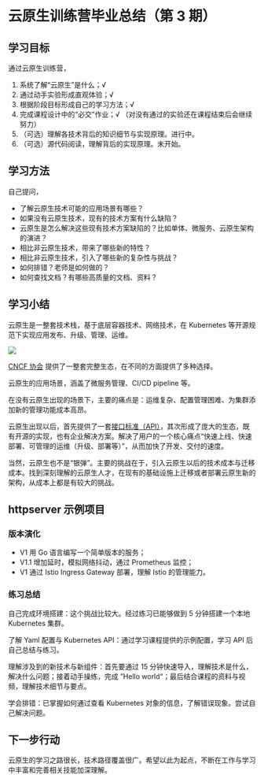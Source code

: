 # 云原生训练营毕业总结（第 3 期）

## 学习目标

通过云原生训练营，

1. 系统了解“云原生”是什么；√
2. 通过动手实验形成直观体验；√
3. 根据阶段目标形成自己的学习方法；√
4. 完成课程设计中的“必交”作业；√ （对没有通过的实验还在课程结束后会继续努力）
5. （可选）理解各技术背后的知识细节与实现原理。进行中。
6. （可选）源代码阅读，理解背后的实现原理。未开始。

## 学习方法

自己提问，

- 了解云原生技术可能的应用场景有哪些？
- 如果没有云原生技术，现有的技术方案有什么缺陷？
- 云原生是怎么解决这些现有技术方案缺陷的？比如单体、微服务、云原生架构的演进？
- 相比非云原生技术，带来了哪些新的特性？
- 相比非云原生技术，引入了哪些新的复杂性与挑战？
- 如何排错？老师是如何做的？
- 如何查找文档？有哪些高质量的文档、资料？

## 学习小结

云原生是一整套技术栈，基于底层容器技术、网络技术，在 Kubernetes 等开源规范下实现应用发布、升级、管理、运维。

![](images/cncf.png)

[CNCF 协会][1] 提供了一整套完整生态，在不同的方面提供了多种选择。

云原生的应用场景，涵盖了微服务管理、CI/CD pipeline 等。

在没有云原生出现的场景下，主要的痛点是：运维复杂、配置管理困难、为集群添加新的管理功能成本高昂。

云原生出现以后，首先提供了一套[接口标准（API）][2]，其次形成了庞大的生态，既有开源的实现，也有企业解决方案。解决了用户的一个核心痛点“快速上线、快速部署、可管理的运维（升级、部署等）”，从而加快了开发、交付的速度。

当然，云原生也不是“银弹”。主要的挑战在于，引入云原生以后的技术成本与迁移成本。找到深刻理解的云原生人才，在现有的基础设施上迁移或者部署云原生新的架构，从成本上都是有较大的挑战。

## httpserver 示例项目

### 版本演化

- V1 用 Go 语言编写一个简单版本的服务；
- V1.1 增加延时，模拟网络抖动，通过 Prometheus 监控；
- V1 通过 Istio Ingress Gateway 部署，理解 Istio 的管理能力。

### 练习总结

自己完成环境搭建：这个挑战比较大。经过练习已能够做到 5 分钟搭建一个本地 Kubernetes 集群。

了解 Yaml 配置与 Kubernetes API：通过学习课程提供的示例配置，学习 API 后自己总结与练习。

理解涉及到的新技术与新组件：首先要通过 15 分钟快速导入，理解技术是什么，解决什么问题；接着动手操练，完成 ”Hello world“；最后结合课程的资料与视频，理解技术细节与要点。

学会排错：已掌握如何通过查看 Kubernetes 对象的信息，了解错误现象。尝试自己解决问题。

## 下一步行动

云原生的学习之路很长，技术路径覆盖很广。希望以此为起点，不断在工作与学习中丰富和完善相关技能加深理解。

[1]: https://landscape.cncf.io/
[2]: https://kubernetes.io/docs/reference/using-api/
